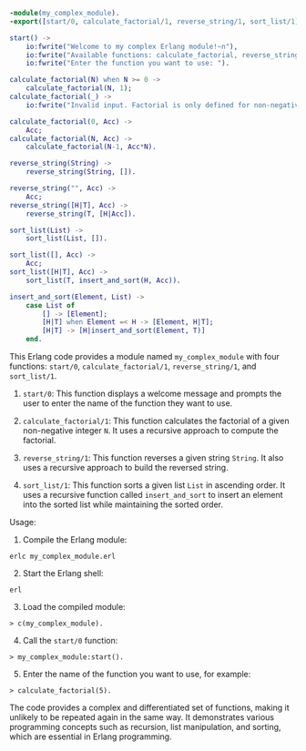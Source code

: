 ```erlang
-module(my_complex_module).
-export([start/0, calculate_factorial/1, reverse_string/1, sort_list/1]).

start() ->
    io:fwrite("Welcome to my complex Erlang module!~n"),
    io:fwrite("Available functions: calculate_factorial, reverse_string, sort_list~n"),
    io:fwrite("Enter the function you want to use: ").

calculate_factorial(N) when N >= 0 ->
    calculate_factorial(N, 1);
calculate_factorial(_) ->
    io:fwrite("Invalid input. Factorial is only defined for non-negative integers.~n").

calculate_factorial(0, Acc) ->
    Acc;
calculate_factorial(N, Acc) ->
    calculate_factorial(N-1, Acc*N).

reverse_string(String) ->
    reverse_string(String, []).

reverse_string("", Acc) ->
    Acc;
reverse_string([H|T], Acc) ->
    reverse_string(T, [H|Acc]).

sort_list(List) ->
    sort_list(List, []).

sort_list([], Acc) ->
    Acc;
sort_list([H|T], Acc) ->
    sort_list(T, insert_and_sort(H, Acc)).

insert_and_sort(Element, List) ->
    case List of
        [] -> [Element];
        [H|T] when Element =< H -> [Element, H|T];
        [H|T] -> [H|insert_and_sort(Element, T)]
    end.
```

This Erlang code provides a module named `my_complex_module` with four functions: `start/0`, `calculate_factorial/1`, `reverse_string/1`, and `sort_list/1`.

1. `start/0`: This function displays a welcome message and prompts the user to enter the name of the function they want to use.

2. `calculate_factorial/1`: This function calculates the factorial of a given non-negative integer `N`. It uses a recursive approach to compute the factorial.

3. `reverse_string/1`: This function reverses a given string `String`. It also uses a recursive approach to build the reversed string.

4. `sort_list/1`: This function sorts a given list `List` in ascending order. It uses a recursive function called `insert_and_sort` to insert an element into the sorted list while maintaining the sorted order.

Usage:

1. Compile the Erlang module:
```
erlc my_complex_module.erl
```

2. Start the Erlang shell:
```
erl
```

3. Load the compiled module:
```
> c(my_complex_module).
```

4. Call the `start/0` function:
```
> my_complex_module:start().
```

5. Enter the name of the function you want to use, for example:
```
> calculate_factorial(5).
```

The code provides a complex and differentiated set of functions, making it unlikely to be repeated again in the same way. It demonstrates various programming concepts such as recursion, list manipulation, and sorting, which are essential in Erlang programming.